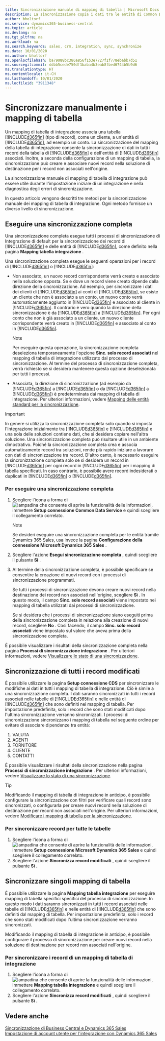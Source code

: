 ```yaml
---
title: Sincronizzazione manuale di mapping di tabella | Microsoft Docs
description: La sincronizzazione copia i dati tra le entità di Common Data Service e Business Central per mantenere aggiornati entrambi i sistemi.
author: bholtorf
ms.service: dynamics365-business-central
ms.topic: article
ms.devlang: na
ms.tgt_pltfrm: na
ms.workload: na
ms.search.keywords: sales, crm, integration, sync, synchronize
ms.date: 10/01/2020
ms.author: bholtorf
ms.openlocfilehash: ba79088bc386a856f1b3e7727f1f778ebabb7d51
ms.sourcegitcommit: ddbb5cede750df1baba4b3eab8fbed6744b5b9d6
ms.translationtype: HT
ms.contentlocale: it-CH
ms.lasthandoff: 10/01/2020
ms.locfileid: "3911348"
---
```

# <a name="manually-synchronize-table-mappings"></a>Sincronizzare manualmente i mapping di tabella
Un mapping di tabella di integrazione associa una tabella [!INCLUDE[d365fin](includes/cds_long_md.md)] (tipo di record), come un cliente, a un'entità di [!INCLUDE[d365fin](includes/d365fin_md.md)], ad esempio un conto. La sincronizzazione del mapping della tabella di integrazione consente la sincronizzazione di dati in tutti i record della tabella di [!INCLUDE[d365fin](includes/d365fin_md.md)] e dell'entità di [!INCLUDE[d365fin](includes/cds_long_md.md)] associati. Inoltre, a seconda della configurazione di un mapping di tabella, la sincronizzazione può creare e associare nuovi record nella soluzione di destinazione per i record non associati nell'origine.  

La sincronizzazione manuale di mapping di tabella di integrazione può essere utile durante l'impostazione iniziale di un integrazione e nella diagnostica degli errori di sincronizzazione.  

In questo articolo vengono descritti tre metodi per la sincronizzazione manuale dei mapping di tabella di integrazione. Ogni metodo fornisce un diverso livello di sincronizzazione.

## <a name="run-a-full-synchronization"></a>Eseguire una sincronizzazione completa
Una sincronizzazione completa esegue tutti i processi di sincronizzazione di Integrazione di default per la sincronizzazione dei record di [!INCLUDE[d365fin](includes/d365fin_md.md)] e delle entità di [!INCLUDE[d365fin](includes/cds_long_md.md)], come definito nella pagina **Mapping tabella integrazione** . 

Una sincronizzazione completa esegue le seguenti operazioni per i record di [!INCLUDE[d365fin](includes/cds_long_md.md)] o [!INCLUDE[d365fin](includes/d365fin_md.md)]:

* Non associato, un nuovo record corrispondente verrà creato e associato nella soluzione opposta.
Se e dove un record viene creato dipende dalla direzione della sincronizzazione. Ad esempio, per sincronizzare i dati dei clienti di [!INCLUDE[d365fin](includes/d365fin_md.md)] ai conti di [!INCLUDE[d365fin](includes/cds_long_md.md)], se esiste un cliente che non è associato a un conto, un nuovo conto verrà automaticamente aggiunto in [!INCLUDE[d365fin](includes/cds_long_md.md)] e associato al cliente in [!INCLUDE[d365fin](includes/d365fin_md.md)]. Il contrario è vero quando la direzione della sincronizzazione è da [!INCLUDE[d365fin](includes/cds_long_md.md)] a [!INCLUDE[d365fin](includes/d365fin_md.md)]. Per ogni conto che non è già associato a un cliente, un nuovo cliente corrispondente verrà creato in [!INCLUDE[d365fin](includes/cds_long_md.md)] e associato al conto in [!INCLUDE[d365fin](includes/d365fin_md.md)].  

     > [!NOTE]  
     >  Per eseguire questa operazione, la sincronizzazione completa deseleziona temporaneamente l'opzione **Sinc. solo record associati** nel mapping di tabella di integrazione utilizzato dal processo di sincronizzazione. Al termine del processo di sincronizzazione completa, verrà richiesto se si desidera mantenere questa opzione deselezionata per tutti i processi.  

* Associata, la direzione di sincronizzazione (ad esempio da [!INCLUDE[d365fin](includes/d365fin_md.md)] a [!INCLUDE[d365fin](includes/cds_long_md.md)] o da [!INCLUDE[d365fin](includes/cds_long_md.md)] a [!INCLUDE[d365fin](includes/d365fin_md.md)]) è predeterminata dai mapping di tabella di integrazione. Per ulteriori informazioni, vedere [Mapping delle entità standard per la sincronizzazione](admin-synchronizing-business-central-and-sales.md#standard-entity-mapping-for-synchronization).  

> [!IMPORTANT]  
>  In genere si utilizza la sincronizzazione completa solo quando si imposta l'integrazione inizialmente tra [!INCLUDE[d365fin](includes/d365fin_md.md)] e [!INCLUDE[d365fin](includes/cds_long_md.md)] e una sola delle soluzioni contiene dati, che si desidera copiare nell'altra soluzione. Una sincronizzazione completa può risultare utile in un ambiente dimostrativo. Poiché la sincronizzazione completa crea e associa automaticamente record tra soluzioni, rende più rapido iniziare a lavorare con dati di sincronizzazione tra record. D'altro canto, è necessario eseguire la sincronizzazione completa solo se si desidera un record in [!INCLUDE[d365fin](includes/d365fin_md.md)] per ogni record in [!INCLUDE[d365fin](includes/cds_long_md.md)] per i mapping di tabella specificati. In caso contrario, è possibile avere record indesiderati o duplicati in [!INCLUDE[d365fin](includes/d365fin_md.md)] o [!INCLUDE[d365fin](includes/cds_long_md.md)].  

### <a name="to-run-a-full-synchronization"></a>Per eseguire una sincronizzazione completa  
1.  Scegliere l'icona a forma di ![lampadina che consente di aprire la funzionalità delle informazioni](media/ui-search/search_small.png "Informazioni sull'operazione che si desidera eseguire"), immettere **Setup connessione Common Data Service** e quindi scegliere il collegamento correlato.

    > [!NOTE]
    > Se desideri eseguire una sincronizzazione completa per le entità tramite Dynamics 365 Sales, usa invece la pagina **Configurazione della connessione Microsoft Dynamics 365 Sales** .

2.  Scegliere l'azione **Esegui sincronizzazione completa** , quindi scegliere il pulsante **Sì** .  
3.  Al termine della sincronizzazione completa, è possibile specificare se consentire la creazione di nuovi record con i processi di sincronizzazione programmati.  

    Se tutti i processi di sincronizzazione devono creare nuovi record nella destinazione dei record non associati nell'origine, scegliere **Sì** . In questo modo, il campo **Sinc. solo record associati** viene impostato nei mapping di tabella utilizzati dai processi di sincronizzazione.  

    Se si desidera che i processi di sincronizzazione siano eseguiti prima della sincronizzazione completa in relazione alla creazione di nuovi record, scegliere **No** . Cosi facendo, il campo **Sinc. solo record associati** viene impostato sul valore che aveva prima della sincronizzazione completa.  

È possibile visualizzare i risultati della sincronizzazione completa nella pagina **Processi di sincronizzazione integrazione** . Per ulteriori informazioni, vedere [Visualizzare lo stato di una sincronizzazione](admin-how-to-view-synchronization-status.md).  

## <a name="synchronizing-all-modified-records"></a>Sincronizzazione di tutti i record modificati
È possibile utilizzare la pagina **Setup connessione CDS** per sincronizzare le modifiche ai dati in tutti i mapping di tabella di integrazione. Ciò è simile a una sincronizzazione completa. I dati saranno sincronizzati in tutti i record associati nelle tabelle di [!INCLUDE[d365fin](includes/d365fin_md.md)] e nelle entità di [!INCLUDE[d365fin](includes/cds_long_md.md)] che sono definiti nei mapping di tabella. Per impostazione predefinita, solo i record che sono stati modificati dopo l'ultima sincronizzazione verranno sincronizzati. I processi di sincronizzazione sincronizzano i mapping di tabella nel seguente ordine per evitare di associare dipendenze tra entità:  

1.  VALUTA  
2.  AGENTI  
3.  FORNITORE  
4.  CLIENTE  
5.  CONTATTI  

È possibile visualizzare i risultati della sincronizzazione nella pagina **Processi di sincronizzazione integrazione** . Per ulteriori informazioni, vedere [Visualizzare lo stato di una sincronizzazione](admin-how-to-view-synchronization-status.md).  

> [!TIP]  
>  Modificando il mapping di tabella di integrazione in anticipo, è possibile configurare la sincronizzazione con filtri per verificare quali record sono sincronizzati, o configurarla per creare nuovi record nella soluzione di destinazione per record non associati nell'origine. Per ulteriori informazioni, vedere [Modificare i mapping di tabella per la sincronizzazione](admin-how-to-modify-table-mappings-for-synchronization.md).

### <a name="to-synchronize-records-for-all-tables"></a>Per sincronizzare record per tutte le tabelle  
1.  Scegliere l'icona a forma di ![lampadina che consente di aprire la funzionalità delle informazioni](media/ui-search/search_small.png "Informazioni sull'operazione che si desidera eseguire"), immettere **Setup connessione Microsoft Dynamics 365 Sales** e quindi scegliere il collegamento correlato.
2.  Scegliere l'azione **Sincronizza record modificati** , quindi scegliere il pulsante **Sì** .  

## <a name="synchronize-individual-table-mappings"></a>Sincronizzare singoli mapping di tabella
È possibile utilizzare la pagina **Mapping tabella integrazione** per eseguire mapping di tabella specifici specifici del processo di sincronizzazione. In questo modo i dati saranno sincronizzati in tutti i record associati nelle tabelle di [!INCLUDE[d365fin](includes/d365fin_md.md)] e nelle entità di [!INCLUDE[d365fin](includes/cds_long_md.md)] che sono definiti dal mapping di tabella. Per impostazione predefinita, solo i record che sono stati modificati dopo l'ultima sincronizzazione verranno sincronizzati.  

Modificando il mapping di tabella di integrazione in anticipo, è possibile configurare il processo di sincronizzazione per creare nuovi record nella soluzione di destinazione per record non associati nell'origine.

### <a name="to-synchronize-records-of-an-integration-table-mapping"></a>Per sincronizzare i record di un mapping di tabella di integrazione  
1.  Scegliere l'icona a forma di ![lampadina che consente di aprire la funzionalità delle informazioni](media/ui-search/search_small.png "Informazioni sull'operazione che si desidera eseguire"), immettere **Mapping tabella integrazione** e quindi scegliere il collegamento correlato.
2.  Scegliere l'azione **Sincronizza record modificati** , quindi scegliere il pulsante **Sì** .  

## <a name="see-also"></a>Vedere anche  
[Sincronizzazione di Business Central e Dynamics 365 Sales](admin-synchronizing-business-central-and-sales.md)   
[Impostazione di account utente per l'integrazione con Dynamics 365 Sales](admin-setting-up-integration-with-dynamics-sales.md)   

